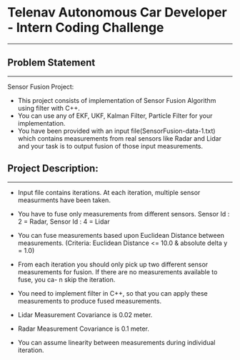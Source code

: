 # Telenav Autonomous Car Developer - Intern Coding Challenge
----

## Problem Statement
---

Sensor Fusion Project:
 - This project consists of implementation of Sensor Fusion Algorithm using filter with C++. 
 - You can use any of EKF, UKF, Kalman Filter, Particle Filter for your implementation.
 - You have been provided with an input file(SensorFusion-data-1.txt) which contains measurements from real sensors like Radar and Lidar and your task is to output fusion of those input measurements.


## Project Description:
---
 - Input file contains iterations. At each iteration, multiple sensor measurments have been taken. 

 - You have to fuse only measurements from different sensors. Sensor Id :  2 = Radar, Sensor Id : 4 = Lidar

 - You can fuse measurements based upon Euclidean Distance between measurements. (Criteria: Euclidean Distance <= 10.0 & absolute delta y = 1.0)

 - From each iteration you should only pick up two different sensor measurements for fusion. If there are no measurements available to fuse, you ca- n skip the iteration.

 - You need to implement filter in C++, so that you can apply these measurements to produce fused measurements.

 - Lidar Measurement Covariance is 0.02 meter.
 - Radar Measurement Covariance is 0.1 meter.

 - You can assume linearity between measurements during individual iteration.



